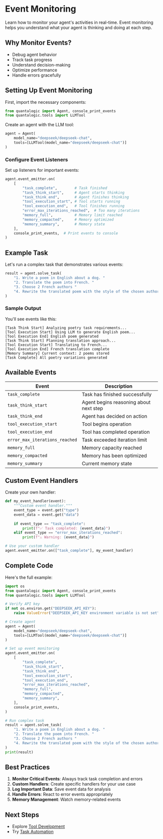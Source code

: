 # Event Monitoring

Learn how to monitor your agent's activities in real-time. Event monitoring helps you understand what your agent is thinking and doing at each step.

## Why Monitor Events?

- Debug agent behavior
- Track task progress
- Understand decision-making
- Optimize performance
- Handle errors gracefully

## Setting Up Event Monitoring

First, import the necessary components:

```python
from quantalogic import Agent, console_print_events
from quantalogic.tools import LLMTool
```

Create an agent with the LLM tool:

```python
agent = Agent(
    model_name="deepseek/deepseek-chat",
    tools=[LLMTool(model_name="deepseek/deepseek-chat")]
)
```

### Configure Event Listeners

Set up listeners for important events:

```python
agent.event_emitter.on(
    [
        "task_complete",        # Task finished
        "task_think_start",     # Agent starts thinking
        "task_think_end",       # Agent finishes thinking
        "tool_execution_start", # Tool starts running
        "tool_execution_end",   # Tool finishes running
        "error_max_iterations_reached",  # Too many iterations
        "memory_full",          # Memory limit reached
        "memory_compacted",     # Memory optimized
        "memory_summary",       # Memory state
    ],
    console_print_events,  # Print events to console
)
```

## Example Task

Let's run a complex task that demonstrates various events:

```python
result = agent.solve_task(
    "1. Write a poem in English about a dog. "
    "2. Translate the poem into French. "
    "3. Choose 2 French authors "
    "4. Rewrite the translated poem with the style of the chosen authors. "
)
```

### Sample Output

You'll see events like this:

```text
[Task Think Start] Analyzing poetry task requirements...
[Tool Execution Start] Using LLM to generate English poem...
[Tool Execution End] English poem generated
[Task Think Start] Planning translation approach...
[Tool Execution Start] Translating to French...
[Tool Execution End] French translation complete
[Memory Summary] Current context: 2 poems stored
[Task Complete] All poetry variations generated
```

## Available Events

| Event | Description |
|-------|-------------|
| `task_complete` | Task has finished successfully |
| `task_think_start` | Agent begins reasoning about next step |
| `task_think_end` | Agent has decided on action |
| `tool_execution_start` | Tool begins operation |
| `tool_execution_end` | Tool has completed operation |
| `error_max_iterations_reached` | Task exceeded iteration limit |
| `memory_full` | Memory capacity reached |
| `memory_compacted` | Memory has been optimized |
| `memory_summary` | Current memory state |

## Custom Event Handlers

Create your own handler:

```python
def my_event_handler(event):
    """Custom event handler."""
    event_type = event.get("type")
    event_data = event.get("data")
    
    if event_type == "task_complete":
        print(f"✅ Task completed: {event_data}")
    elif event_type == "error_max_iterations_reached":
        print(f"⚠️ Warning: {event_data}")

# Use your custom handler
agent.event_emitter.on(["task_complete"], my_event_handler)
```

## Complete Code

Here's the full example:

```python
import os
from quantalogic import Agent, console_print_events
from quantalogic.tools import LLMTool

# Verify API key
if not os.environ.get("DEEPSEEK_API_KEY"):
    raise ValueError("DEEPSEEK_API_KEY environment variable is not set")

# Create agent
agent = Agent(
    model_name="deepseek/deepseek-chat",
    tools=[LLMTool(model_name="deepseek/deepseek-chat")]
)

# Set up event monitoring
agent.event_emitter.on(
    [
        "task_complete",
        "task_think_start",
        "task_think_end",
        "tool_execution_start",
        "tool_execution_end",
        "error_max_iterations_reached",
        "memory_full",
        "memory_compacted",
        "memory_summary",
    ],
    console_print_events,
)

# Run complex task
result = agent.solve_task(
    "1. Write a poem in English about a dog. "
    "2. Translate the poem into French. "
    "3. Choose 2 French authors "
    "4. Rewrite the translated poem with the style of the chosen authors. "
)
print(result)
```

## Best Practices

1. **Monitor Critical Events**: Always track task completion and errors
2. **Custom Handlers**: Create specific handlers for your use case
3. **Log Important Data**: Save event data for analysis
4. **Handle Errors**: React to error events appropriately
5. **Memory Management**: Watch memory-related events

## Next Steps

- Explore [Tool Development](../best-practices/tool-development.md)
- Try [Task Automation](task-automation.md)
